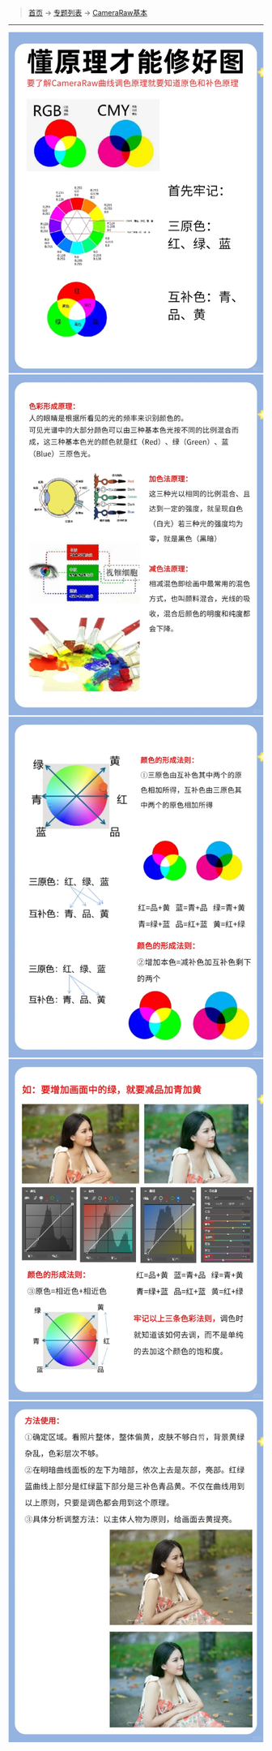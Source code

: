 >  [首页](../README.md) -> [专题列表](专题列表.md) -> [CameraRaw基本](../CameraRaw基本.md)

--- 

![](../../topwrite/assets/images/曲线调色原理/曲线调色原理1.jpg)
![](../../topwrite/assets/images/曲线调色原理/曲线调色原理2.jpg)
![](../../topwrite/assets/images/曲线调色原理/曲线调色原理3.jpg)
![](../../topwrite/assets/images/曲线调色原理/曲线调色原理4.jpg)
![](../../topwrite/assets/images/曲线调色原理/曲线调色原理5.jpg)